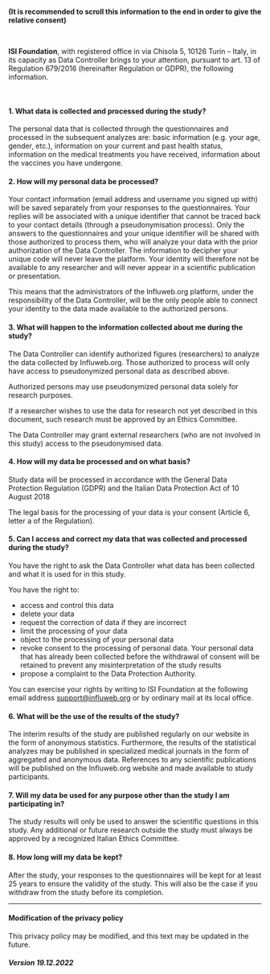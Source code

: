 **(It is recommended to scroll this information to the end in order to give the relative consent)**

<br/>

**ISI Foundation**, with registered office in via Chisola 5, 10126 Turin – Italy, in its capacity as Data Controller brings to your attention, pursuant to art. 13 of Regulation 679/2016 (hereinafter Regulation or GDPR), the following information.

<br>

#### 1. What data is collected and processed during the study?

The personal data that is collected through the questionnaires and processed in the subsequent analyzes are: basic information (e.g. your age, gender, etc.), information on your current and past health status, information on the medical treatments you have received, information about the vaccines you have undergone.

#### 2. How will my personal data be processed?

Your contact information (email address and username you signed up with) will be saved separately from your responses to the questionnaires. Your replies will be associated with a unique identifier that cannot be traced back to your contact details (through a pseudonymisation process). Only the answers to the questionnaires and your unique identifier will be shared with those authorized to process them, who will analyze your data with the prior authorization of the Data Controller. The information to decipher your unique code will never leave the platform. Your identity will therefore not be available to any researcher and will never appear in a scientific publication or presentation.

This means that the administrators of the Influweb.org platform, under the responsibility of the Data Controller, will be the only people able to connect your identity to the data made available to the authorized persons.

#### 3. What will happen to the information collected about me during the study?

The Data Controller can identify authorized figures (researchers) to analyze the data collected by Influweb.org. Those authorized to process will only have access to pseudonymized personal data as described above.

Authorized persons may use pseudonymized personal data solely for research purposes.

If a researcher wishes to use the data for research not yet described in this document, such research must be approved by an Ethics Committee.

The Data Controller may grant external researchers (who are not involved in this study) access to the pseudonymised data.

#### 4. How will my data be processed and on what basis?

Study data will be processed in accordance with the General Data Protection Regulation (GDPR) and the Italian Data Protection Act of 10 August 2018

The legal basis for the processing of your data is your consent (Article 6, letter a of the Regulation).

#### 5. Can I access and correct my data that was collected and processed during the study?

You have the right to ask the Data Controller what data has been collected and what it is used for in this study.

You have the right to:

- access and control this data
- delete your data
- request the correction of data if they are incorrect
- limit the processing of your data
- object to the processing of your personal data
- revoke consent to the processing of personal data. Your personal data that has already been collected before the withdrawal of consent will be retained to prevent any misinterpretation of the study results
- propose a complaint to the Data Protection Authority.

You can exercise your rights by writing to ISI Foundation at the following email address [support@influweb.org](support@influweb.org) or by ordinary mail at its local office.

#### 6. What will be the use of the results of the study?

The interim results of the study are published regularly on our website in the form of anonymous statistics. Furthermore, the results of the statistical analyzes may be published in specialized medical journals in the form of aggregated and anonymous data. References to any scientific publications will be published on the Influweb.org website and made available to study participants.

#### 7. Will my data be used for any purpose other than the study I am participating in?

The study results will only be used to answer the scientific questions in this study. Any additional or future research outside the study must always be approved by a recognized Italian Ethics Committee.

#### 8. How long will my data be kept?

After the study, your responses to the questionnaires will be kept for at least 25 years to ensure the validity of the study. This will also be the case if you withdraw from the study before its completion.

---

#### Modification of the privacy policy

This privacy policy may be modified, and this text may be updated in the future.

##### Version 19.12.2022